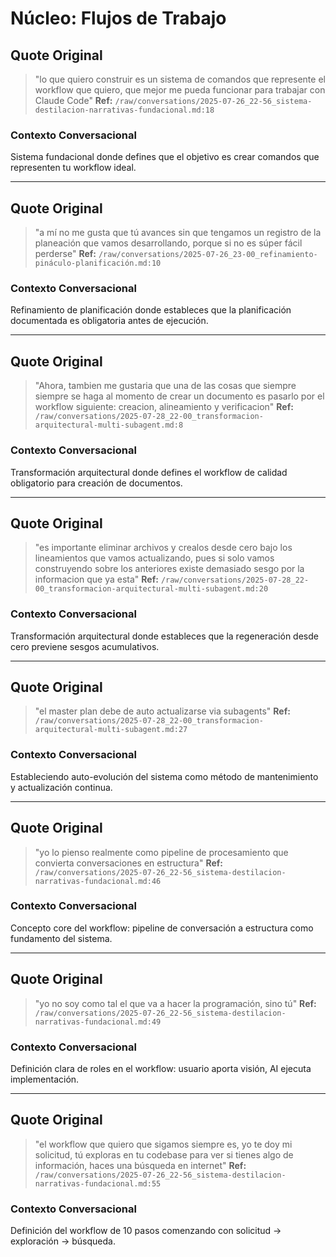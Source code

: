 # Núcleo: Flujos de Trabajo

## Quote Original
> "lo que quiero construir es un sistema de comandos que represente el workflow que quiero, que mejor me pueda funcionar para trabajar con Claude Code"
**Ref:** `/raw/conversations/2025-07-26_22-56_sistema-destilacion-narrativas-fundacional.md:18`

### Contexto Conversacional
Sistema fundacional donde defines que el objetivo es crear comandos que representen tu workflow ideal.

---

## Quote Original
> "a mí no me gusta que tú avances sin que tengamos un registro de la planeación que vamos desarrollando, porque si no es súper fácil perderse"
**Ref:** `/raw/conversations/2025-07-26_23-00_refinamiento-pináculo-planificación.md:10`

### Contexto Conversacional
Refinamiento de planificación donde estableces que la planificación documentada es obligatoria antes de ejecución.

---

## Quote Original
> "Ahora, tambien me gustaria que una de las cosas que siempre siempre se haga al momento de crear un documento es pasarlo por el workflow siguiente: creacion, alineamiento y verificacion"
**Ref:** `/raw/conversations/2025-07-28_22-00_transformacion-arquitectural-multi-subagent.md:8`

### Contexto Conversacional
Transformación arquitectural donde defines el workflow de calidad obligatorio para creación de documentos.

---

## Quote Original
> "es importante eliminar archivos y crealos desde cero bajo los lineamientos que vamos actualizando, pues si solo vamos construyendo sobre los anteriores existe demasiado sesgo por la informacion que ya esta"
**Ref:** `/raw/conversations/2025-07-28_22-00_transformacion-arquitectural-multi-subagent.md:20`

### Contexto Conversacional
Transformación arquitectural donde estableces que la regeneración desde cero previene sesgos acumulativos.

---

## Quote Original
> "el master plan debe de auto actualizarse via subagents"
**Ref:** `/raw/conversations/2025-07-28_22-00_transformacion-arquitectural-multi-subagent.md:27`

### Contexto Conversacional
Estableciendo auto-evolución del sistema como método de mantenimiento y actualización continua.

---

## Quote Original
> "yo lo pienso realmente como pipeline de procesamiento que convierta conversaciones en estructura"
**Ref:** `/raw/conversations/2025-07-26_22-56_sistema-destilacion-narrativas-fundacional.md:46`

### Contexto Conversacional
Concepto core del workflow: pipeline de conversación a estructura como fundamento del sistema.

---

## Quote Original
> "yo no soy como tal el que va a hacer la programación, sino tú"
**Ref:** `/raw/conversations/2025-07-26_22-56_sistema-destilacion-narrativas-fundacional.md:49`

### Contexto Conversacional
Definición clara de roles en el workflow: usuario aporta visión, AI ejecuta implementación.

---

## Quote Original
> "el workflow que quiero que sigamos siempre es, yo te doy mi solicitud, tú exploras en tu codebase para ver si tienes algo de información, haces una búsqueda en internet"
**Ref:** `/raw/conversations/2025-07-26_22-56_sistema-destilacion-narrativas-fundacional.md:55`

### Contexto Conversacional
Definición del workflow de 10 pasos comenzando con solicitud → exploración → búsqueda.